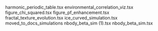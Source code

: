 harmonic_periodic_table.tsx
environmental_correlation_viz.tsx
figure_chi_squared.tsx
figure_pf_enhancement.tsx
fractal_texture_evolution.tsx
ice_curved_simulation.tsx
moved_to_docs_simulations
nbody_beta_sim (1).tsx
nbody_beta_sim.tsx


